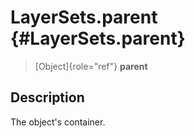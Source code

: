 LayerSets.parent {#LayerSets.parent}
================

> [Object]{role="ref"} **parent**

Description
-----------

The object\'s container.
